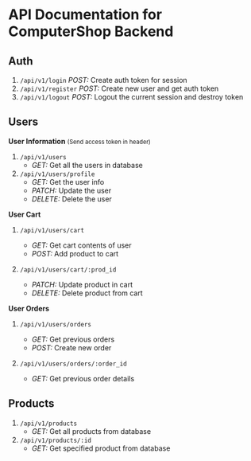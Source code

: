 # API Documentation for ComputerShop Backend

## Auth
  1. `/api/v1/login` _POST:_ Create auth token for session
  2. `/api/v1/register` _POST:_ Create new user and get auth token
  3. `/api/v1/logout` _POST:_ Logout the current session and destroy token

## Users
  **User Information**
  <small>(Send access token in header)</small>
  1. `/api/v1/users`
     - _GET:_ Get all the users in database
  2. `/api/v1/users/profile`
     - _GET:_ Get the user info
     - _PATCH:_ Update the user
     - _DELETE:_ Delete the user

  **User Cart**
  1. `/api/v1/users/cart`
     - _GET:_ Get cart contents of user
     - _POST:_ Add product to cart

  2. `/api/v1/users/cart/:prod_id`
     - _PATCH:_ Update product in cart
     - _DELETE:_ Delete product from cart

  **User Orders**
  1. `/api/v1/users/orders`
     - _GET:_ Get previous orders
     - _POST:_ Create new order

  2. `/api/v1/users/orders/:order_id`
     - _GET:_ Get previous order details

## Products
  1. `/api/v1/products`
     - _GET:_ Get all products from database
  2. `/api/v1/products/:id`
     - _GET:_ Get specified product from database

